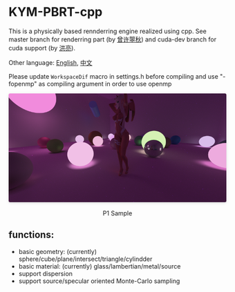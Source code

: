 # KYM-PBRT-cpp

This is a physically based rennderring engine realized using cpp. See master branch for renderring part (by [曾许曌秋](https://zxzq.me)) and cuda-dev branch for cuda support (by [洪亮](https://github.com/heathcliff233)).

Other language: [English](README.en.md), [中文](README.md)

Please update `WorkspaceDif` macro in settings.h before compiling and use "-fopenmp" as compiling argument in order to use openmp

<img style="border-radius: 0.3125em;    box-shadow: 0 2px 4px 0 rgba(34,36,38,.12),0 2px 10px 0 rgba(34,36,38,.08); zoom:80%"     src=".\demo-pics\02cylinder_20000spp.png">    <br>     <p align="center">P1 Sample</p>

## functions:

- basic geometry: (currently) sphere/cube/plane/intersect/triangle/cylindder
- basic material: (currently) glass/lambertian/metal/source
- support dispersion
- support source/specular oriented Monte-Carlo sampling